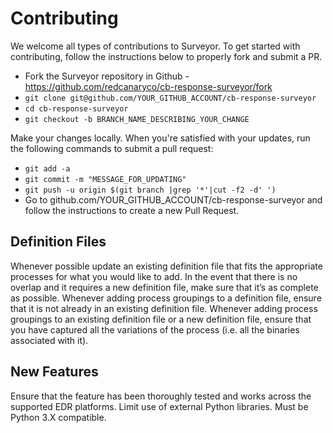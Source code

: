 # Contributing  
We welcome all types of contributions to Surveyor. To get started with contributing, follow the instructions below to properly fork and submit a PR.  
* Fork the Surveyor repository in Github - https://github.com/redcanaryco/cb-response-surveyor/fork  
* ```git clone git@github.com/YOUR_GITHUB_ACCOUNT/cb-response-surveyor```
* ```cd cb-response-surveyor```
* ```git checkout -b BRANCH_NAME_DESCRIBING_YOUR_CHANGE```
  
Make your changes locally. When you're satisfied with your updates, run the following commands to submit a pull request:  
* ```git add -a```  
* ```git commit -m "MESSAGE_FOR_UPDATING"```  
* ```git push -u origin $(git branch |grep '*'|cut -f2 -d' ')```  
* Go to github.com/YOUR_GITHUB_ACCOUNT/cb-response-surveyor and follow the instructions to create a new Pull Request.

## Definition Files
Whenever possible update an existing definition file that fits the appropriate processes for what you would like to add. In the event that there is no overlap and it requires a new definition file, make sure that it’s as complete as possible. 
Whenever adding process groupings to a definition file, ensure that it is not already in an existing definition file. 
Whenever adding process groupings to an existing definition file or a new definition file, ensure that you have captured all the variations of the process (i.e. all the binaries associated with it). 

## New Features 
Ensure that the feature has been thoroughly tested and works across the supported EDR platforms. 
Limit use of external Python libraries.
Must be Python 3.X compatible. 
